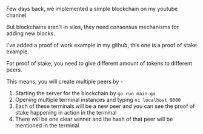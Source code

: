 Few days back, we implemented a simple blockchain on my youtube channel.

But blockchains aren't in silos, they need consensus mechanisms for adding new blocks.

I've added a proof of work example in my github, this one is a proof of stake example.

For proof of stake, you need to give different amount of tokens to different peers.

This means, you will create multiple peers by -

1. Starting the server for the blockchain by `go run main.go`
2. Opening multiple terminal instances and typing `nc localhost 9000`
3. Each of these terminals will be a new peer and you can see the proof of stake happening in action in the terminal
4. There will be one clear winner and the hash of that peer will be mentioned in the terminal